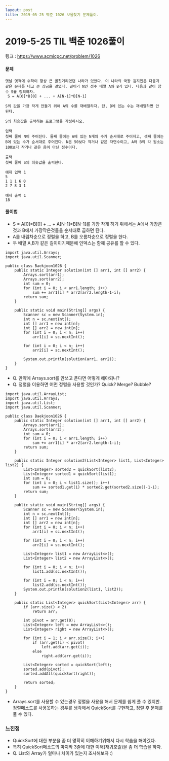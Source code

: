 ```yaml
---
layout: post
title: 2019-05-25 백준 1026 보물찾기 문제풀이.
---
```


2019-5-25 TIL 백준 1026풀이
=

링크 : https://www.acmicpc.net/problem/1026

#### 문제
```
옛날 옛적에 수학이 항상 큰 골칫거리였던 나라가 있었다. 이 나라의 국왕 김지민은 다음과 같은 문제를 내고 큰 상금을 걸었다. 길이가 N인 정수 배열 A와 B가 있다. 다음과 같이 함수 S를 정의하자.
 S = A[0]*B[0] + ... + A[N-1]*B[N-1]

S의 값을 가장 작게 만들기 위해 A의 수를 재배열하자. 단, B에 있는 수는 재배열하면 안 된다.

S의 최솟값을 출력하는 프로그램을 작성하시오.

입력
첫째 줄에 N이 주어진다. 둘째 줄에는 A에 있는 N개의 수가 순서대로 주어지고, 셋째 줄에는 B에 있는 수가 순서대로 주어진다. N은 50보다 작거나 같은 자연수이고, A와 B의 각 원소는 100보다 작거나 같은 음이 아닌 정수이다.

출력
첫째 줄에 S의 최솟값을 출력한다.

예제 입력 1
5
1 1 1 6 0
2 7 8 3 1

예제 출력 1
18
```

#### 풀이법

- S = A[0]*B[0] + ... + A[N-1]*B[N-1]를 가장 작게 하기 위해서는 A에서 가장큰것과 B에서 가장작은것들을 순서대로 곱하면 된다.
- A를 내림차순으로 정렬을 하고, B를 오름차순으로 정렬을 한다.
- 두 배열 A,B가 같은 길이이기때문에 인덱스는 함께 공유를 할 수 있다.

```
import java.util.Arrays;
import java.util.Scanner;

public class Baekjoon1026 {
    public static Integer solution(int [] arr1, int [] arr2) {
        Arrays.sort(arr1);
        Arrays.sort(arr2);
        int sum = 0;
        for (int i = 0; i < arr1.length; i++)
            sum += arr1[i] * arr2[arr2.length-1-i];
        return sum;
    }

    public static void main(String[] args) {
        Scanner sc = new Scanner(System.in);
        int n = sc.nextInt();
        int [] arr1 = new int[n];
        int [] arr2 = new int[n];
        for (int i = 0; i < n; i++)
            arr1[i] = sc.nextInt();

        for (int i = 0; i < n; i++)
            arr2[i] = sc.nextInt();

        System.out.println(solution(arr1, arr2));
    }
}

```
- Q. 만약에 Arrays.sort를 안쓰고 푼다면 어떻게 해야되나?
- Q. 정렬을 이용하면 어떤 정렬을 사용할 것인가? Quick? Merge? Bubble?


```
import java.util.ArrayList;
import java.util.Arrays;
import java.util.List;
import java.util.Scanner;

public class Baekjoon1026 {
    public static Integer solution(int [] arr1, int [] arr2) {
        Arrays.sort(arr1);
        Arrays.sort(arr2);
        int sum = 0;
        for (int i = 0; i < arr1.length; i++)
            sum += arr1[i] * arr2[arr2.length-1-i];
        return sum;
    }

    public static Integer solution2(List<Integer> list1, List<Integer> list2) {
        List<Integer> sorted2 = quickSort(list2);
        List<Integer> sorted1 = quickSort(list1);
        int sum = 0;
        for (int i = 0; i < list1.size(); i++)
            sum += sorted1.get(i) * sorted2.get(sorted2.size()-1-i);
        return sum;
    }

    public static void main(String[] args) {
        Scanner sc = new Scanner(System.in);
        int n = sc.nextInt();
        int [] arr1 = new int[n];
        int [] arr2 = new int[n];
        for (int i = 0; i < n; i++)
            arr1[i] = sc.nextInt();

        for (int i = 0; i < n; i++)
            arr2[i] = sc.nextInt();

        List<Integer> list1 = new ArrayList<>();
        List<Integer> list2 = new ArrayList<>();

        for (int i = 0; i < n; i++)
            list1.add(sc.nextInt());

        for (int i = 0; i < n; i++)
            list2.add(sc.nextInt());
        System.out.println(solution2(list1, list2));
    }

    public static List<Integer> quickSort(List<Integer> arr) {
        if (arr.size() < 2)
            return arr;

        int pivot = arr.get(0);
        List<Integer> left = new ArrayList<>();
        List<Integer> right = new ArrayList<>();

        for (int i = 1; i < arr.size(); i++)
            if (arr.get(i) < pivot)
                left.add(arr.get(i));
            else
                right.add(arr.get(i));

        List<Integer> sorted = quickSort(left);
        sorted.add(pivot);
        sorted.addAll(quickSort(right));

        return sorted;
    }
}

```

- Arrays.sort를 사용할 수 있는경우 정렬을 사용을 해서 문제를 쉽게 풀 수 있지만. 정렬메소드를 사용못하는 경우를 생각해서 QuickSort를 구현하고, 정렬 후 문제를 풀 수 있다.


### 느낀점
- QuickSort에 대한 부분을 좀 더 명확히 이해하기위해서 다시 학습을 해야겠다.
- 특히 QuickSort메소드의 마지막 3줄에 대한 이해(재귀호출)을 좀 더 학습을 하자.
- Q. List와 Array가 얼마나 차이가 있는지 조사해보자 :)
